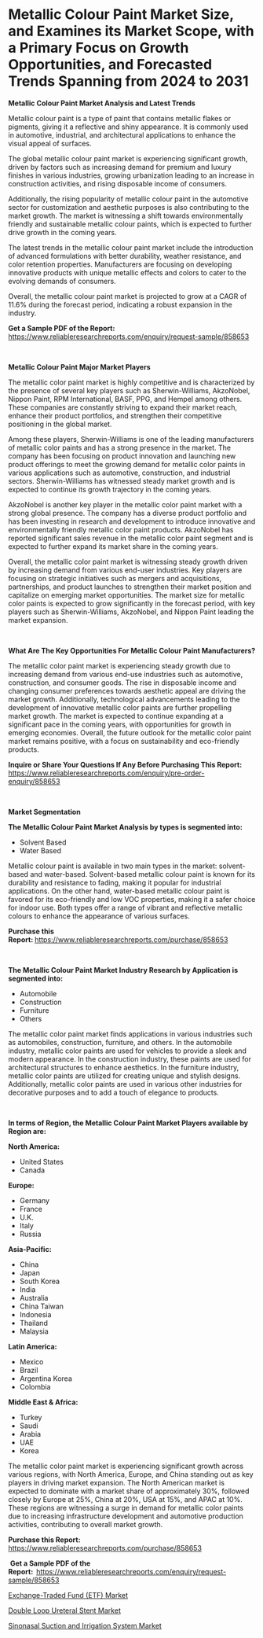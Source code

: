 <p><h1>Metallic Colour Paint Market Size, and Examines its Market Scope, with a Primary Focus on Growth Opportunities, and Forecasted Trends Spanning from 2024 to 2031</h1></p><p><strong>Metallic Colour Paint Market Analysis and Latest Trends</strong></p>
<p><p>Metallic colour paint is a type of paint that contains metallic flakes or pigments, giving it a reflective and shiny appearance. It is commonly used in automotive, industrial, and architectural applications to enhance the visual appeal of surfaces.</p><p>The global metallic colour paint market is experiencing significant growth, driven by factors such as increasing demand for premium and luxury finishes in various industries, growing urbanization leading to an increase in construction activities, and rising disposable income of consumers.</p><p>Additionally, the rising popularity of metallic colour paint in the automotive sector for customization and aesthetic purposes is also contributing to the market growth. The market is witnessing a shift towards environmentally friendly and sustainable metallic colour paints, which is expected to further drive growth in the coming years.</p><p>The latest trends in the metallic colour paint market include the introduction of advanced formulations with better durability, weather resistance, and color retention properties. Manufacturers are focusing on developing innovative products with unique metallic effects and colors to cater to the evolving demands of consumers.</p><p>Overall, the metallic colour paint market is projected to grow at a CAGR of 11.6% during the forecast period, indicating a robust expansion in the industry.</p></p>
<p><strong>Get a Sample PDF of the Report:&nbsp;</strong> <a href="https://www.reliableresearchreports.com/enquiry/request-sample/858653">https://www.reliableresearchreports.com/enquiry/request-sample/858653</a></p>
<p>&nbsp;</p>
<p><strong>Metallic Colour Paint Major Market Players</strong></p>
<p><p>The metallic color paint market is highly competitive and is characterized by the presence of several key players such as Sherwin-Williams, AkzoNobel, Nippon Paint, RPM International, BASF, PPG, and Hempel among others. These companies are constantly striving to expand their market reach, enhance their product portfolios, and strengthen their competitive positioning in the global market.</p><p>Among these players, Sherwin-Williams is one of the leading manufacturers of metallic color paints and has a strong presence in the market. The company has been focusing on product innovation and launching new product offerings to meet the growing demand for metallic color paints in various applications such as automotive, construction, and industrial sectors. Sherwin-Williams has witnessed steady market growth and is expected to continue its growth trajectory in the coming years.</p><p>AkzoNobel is another key player in the metallic color paint market with a strong global presence. The company has a diverse product portfolio and has been investing in research and development to introduce innovative and environmentally friendly metallic color paint products. AkzoNobel has reported significant sales revenue in the metallic color paint segment and is expected to further expand its market share in the coming years.</p><p>Overall, the metallic color paint market is witnessing steady growth driven by increasing demand from various end-user industries. Key players are focusing on strategic initiatives such as mergers and acquisitions, partnerships, and product launches to strengthen their market position and capitalize on emerging market opportunities. The market size for metallic color paints is expected to grow significantly in the forecast period, with key players such as Sherwin-Williams, AkzoNobel, and Nippon Paint leading the market expansion.</p></p>
<p>&nbsp;</p>
<p><strong>What Are The Key Opportunities For Metallic Colour Paint Manufacturers?</strong></p>
<p><p>The metallic color paint market is experiencing steady growth due to increasing demand from various end-use industries such as automotive, construction, and consumer goods. The rise in disposable income and changing consumer preferences towards aesthetic appeal are driving the market growth. Additionally, technological advancements leading to the development of innovative metallic color paints are further propelling market growth. The market is expected to continue expanding at a significant pace in the coming years, with opportunities for growth in emerging economies. Overall, the future outlook for the metallic color paint market remains positive, with a focus on sustainability and eco-friendly products.</p></p>
<p><strong>Inquire or Share Your Questions If Any Before Purchasing This Report:</strong> <a href="https://www.reliableresearchreports.com/enquiry/pre-order-enquiry/858653">https://www.reliableresearchreports.com/enquiry/pre-order-enquiry/858653</a></p>
<p>&nbsp;</p>
<p><strong>Market Segmentation</strong></p>
<p><strong>The Metallic Colour Paint Market Analysis by types is segmented into:</strong></p>
<p><ul><li>Solvent Based</li><li>Water Based</li></ul></p>
<p><p>Metallic colour paint is available in two main types in the market: solvent-based and water-based. Solvent-based metallic colour paint is known for its durability and resistance to fading, making it popular for industrial applications. On the other hand, water-based metallic colour paint is favored for its eco-friendly and low VOC properties, making it a safer choice for indoor use. Both types offer a range of vibrant and reflective metallic colours to enhance the appearance of various surfaces.</p></p>
<p><strong>Purchase this Report:&nbsp;</strong><a href="https://www.reliableresearchreports.com/purchase/858653">https://www.reliableresearchreports.com/purchase/858653</a></p>
<p>&nbsp;</p>
<p><strong>The Metallic Colour Paint Market Industry Research by Application is segmented into:</strong></p>
<p><ul><li>Automobile</li><li>Construction</li><li>Furniture</li><li>Others</li></ul></p>
<p><p>The metallic color paint market finds applications in various industries such as automobiles, construction, furniture, and others. In the automobile industry, metallic color paints are used for vehicles to provide a sleek and modern appearance. In the construction industry, these paints are used for architectural structures to enhance aesthetics. In the furniture industry, metallic color paints are utilized for creating unique and stylish designs. Additionally, metallic color paints are used in various other industries for decorative purposes and to add a touch of elegance to products.</p></p>
<p>&nbsp;</p>
<p><strong>In terms of Region, the Metallic Colour Paint Market Players available by Region are:</strong></p>
<p>
    <p> <strong> North America: </strong>
        <ul>
            <li>United States</li>
            <li>Canada</li>
        </ul>
        </p> 
    <p> <strong> Europe: </strong>
        <ul>
            <li>Germany</li>
            <li>France</li>
            <li>U.K.</li>
            <li>Italy</li>
            <li>Russia</li>
        </ul>
        </p> 
    <p> <strong> Asia-Pacific: </strong>
        <ul>
            <li>China</li>
            <li>Japan</li>
            <li>South Korea</li>
            <li>India</li>
            <li>Australia</li>
            <li>China Taiwan</li>
            <li>Indonesia</li>
            <li>Thailand</li>
            <li>Malaysia</li>
        </ul>
        </p> 
    <p> <strong> Latin America: </strong>
        <ul>
            <li>Mexico</li>
            <li>Brazil</li>
            <li>Argentina Korea</li>
            <li>Colombia</li>
        </ul>
        </p> 
    <p> <strong> Middle East & Africa: </strong>
        <ul>
            <li>Turkey</li>
            <li>Saudi</li>
            <li>Arabia</li>
            <li>UAE</li>
            <li>Korea</li>
        </ul>
    </p>
    </p>
<p><p>The metallic color paint market is experiencing significant growth across various regions, with North America, Europe, and China standing out as key players in driving market expansion. The North American market is expected to dominate with a market share of approximately 30%, followed closely by Europe at 25%, China at 20%, USA at 15%, and APAC at 10%. These regions are witnessing a surge in demand for metallic color paints due to increasing infrastructure development and automotive production activities, contributing to overall market growth.</p></p>
<p><strong>Purchase this Report: </strong><a href="https://www.reliableresearchreports.com/purchase/858653">https://www.reliableresearchreports.com/purchase/858653</a></p>
<p>&nbsp;<strong>Get a Sample PDF of the Report:&nbsp;&nbsp;</strong><a href="https://www.reliableresearchreports.com/enquiry/request-sample/858653">https://www.reliableresearchreports.com/enquiry/request-sample/858653</a></p>
<p><strong></strong></p>
<p><p><a href="https://view.publitas.com/reportprime-1/exchange-traded-fund-etf-market-research-report-unlocks-analysis-on-the-market-financial-status-market-size-and-market-revenue-upto-2030/">Exchange-Traded Fund (ETF) Market</a></p><p><a href="https://view.publitas.com/reportprime-1/insights-into-double-loop-ureteral-stent-market-size-analysing-market-share-trends-and-growth-from-2023-to-2030/">Double Loop Ureteral Stent Market</a></p><p><a href="https://view.publitas.com/reportprime-1/sinonasal-suction-and-irrigation-system-market-size-and-growth-market-segmentation-regional-and-country-breakdowns-and-market-trends-for-period-from-2023-2030/">Sinonasal Suction and Irrigation System Market</a></p></p>